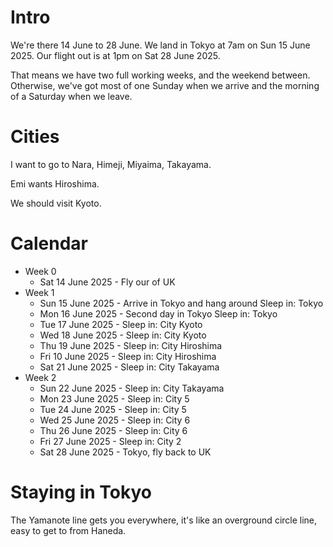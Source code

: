 # Intro

We're there 14 June to 28 June. We land in Tokyo at 7am on Sun 15 June 2025. Our flight out is at 1pm on Sat 28 June 2025.

That means we have two full working weeks, and the weekend between. Otherwise, we've got most of one Sunday when we arrive and the morning of a Saturday when we leave.

# Cities

I want to go to Nara, Himeji, Miyaima, Takayama.

Emi wants Hiroshima.

We should visit Kyoto.


# Calendar
- Week 0
  - Sat 14 June 2025 - Fly our of UK
- Week 1
  - Sun 15 June 2025 - Arrive in Tokyo and hang around Sleep in: Tokyo
  - Mon 16 June 2025 - Second day in Tokyo Sleep in: Tokyo
  - Tue 17 June 2025 - Sleep in: City Kyoto
  - Wed 18 June 2025 - Sleep in: City Kyoto
  - Thu 19 June 2025 - Sleep in: City Hiroshima
  - Fri 10 June 2025 - Sleep in: City Hiroshima
  - Sat 21 June 2025 - Sleep in: City Takayama
- Week 2 
  - Sun 22 June 2025 - Sleep in: City Takayama
  - Mon 23 June 2025 - Sleep in: City 5
  - Tue 24 June 2025 - Sleep in: City 5
  - Wed 25 June 2025 - Sleep in: City 6
  - Thu 26 June 2025 - Sleep in: City 6
  - Fri 27 June 2025 - Sleep in: City 2
  - Sat 28 June 2025 - Tokyo, fly back to UK

# Staying in Tokyo

The Yamanote line gets you everywhere, it's like an overground circle line, easy to get to from Haneda.
